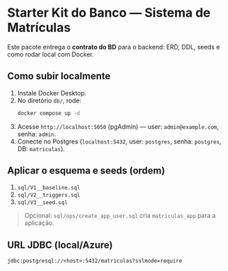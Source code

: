 # Starter Kit do Banco — Sistema de Matrículas

Este pacote entrega o **contrato do BD** para o backend: ERD, DDL, seeds e como rodar local com Docker.

## Como subir localmente
1. Instale Docker Desktop.
2. No diretório `db/`, rode:
   ```bash
   docker compose up -d
   ```
3. Acesse `http://localhost:5050` (pgAdmin) — user: `admin@example.com`, senha: `admin`.
4. Conecte no Postgres (`localhost:5432`, user: `postgres`, senha: `postgres`, DB: `matriculas`).

## Aplicar o esquema e seeds (ordem)
1. `sql/V1__baseline.sql`
2. `sql/V2__triggers.sql`
3. `sql/V3__seed.sql`

> Opcional: `sql/ops/create_app_user.sql` cria `matriculas_app` para a aplicação.

## URL JDBC (local/Azure)
```
jdbc:postgresql://<host>:5432/matriculas?sslmode=require
```
